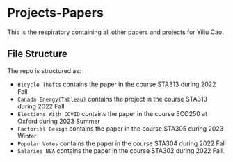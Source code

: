 # Projects-Papers

This is the respiratory containing all other papers and projects for Yiliu Cao.

## File Structure

The repo is structured as:

- `Bicycle Thefts` contains the paper in the course STA313 during 2022 Fall
- `Canada Energy(Tableau)` contains the project in the course STA313 during 2022 Fall
- `Elections With COVID` contains the paper in the course ECO250 at Oxford during 2023 Summer
- `Factorial Design` contains the paper in the course STA305 during 2023 Winter
- `Popular Votes` contains the paper in the course STA304 during 2022 Fall
- `Salaries NBA` contains the paper in the course STA302 during 2022 Fall.